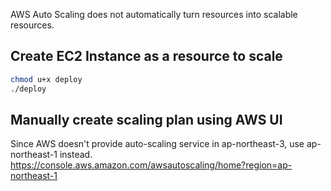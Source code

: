 AWS Auto Scaling does not automatically turn resources into scalable resources.

## Create EC2 Instance as a resource to scale

```sh
chmod u+x deploy
./deploy
```

## Manually create scaling plan using AWS UI

Since AWS doesn't provide auto-scaling service in ap-northeast-3, use ap-northeast-1 instead.<br>
https://console.aws.amazon.com/awsautoscaling/home?region=ap-northeast-1